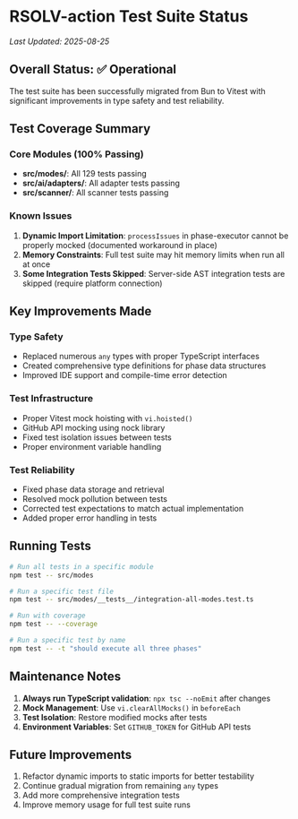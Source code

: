 # RSOLV-action Test Suite Status

*Last Updated: 2025-08-25*

## Overall Status: ✅ Operational

The test suite has been successfully migrated from Bun to Vitest with significant improvements in type safety and test reliability.

## Test Coverage Summary

### Core Modules (100% Passing)
- **src/modes/**: All 129 tests passing
- **src/ai/adapters/**: All adapter tests passing
- **src/scanner/**: All scanner tests passing

### Known Issues
1. **Dynamic Import Limitation**: `processIssues` in phase-executor cannot be properly mocked (documented workaround in place)
2. **Memory Constraints**: Full test suite may hit memory limits when run all at once
3. **Some Integration Tests Skipped**: Server-side AST integration tests are skipped (require platform connection)

## Key Improvements Made

### Type Safety
- Replaced numerous `any` types with proper TypeScript interfaces
- Created comprehensive type definitions for phase data structures
- Improved IDE support and compile-time error detection

### Test Infrastructure
- Proper Vitest mock hoisting with `vi.hoisted()`
- GitHub API mocking using nock library
- Fixed test isolation issues between tests
- Proper environment variable handling

### Test Reliability
- Fixed phase data storage and retrieval
- Resolved mock pollution between tests
- Corrected test expectations to match actual implementation
- Added proper error handling in tests

## Running Tests

```bash
# Run all tests in a specific module
npm test -- src/modes

# Run a specific test file
npm test -- src/modes/__tests__/integration-all-modes.test.ts

# Run with coverage
npm test -- --coverage

# Run a specific test by name
npm test -- -t "should execute all three phases"
```

## Maintenance Notes

1. **Always run TypeScript validation**: `npx tsc --noEmit` after changes
2. **Mock Management**: Use `vi.clearAllMocks()` in `beforeEach`
3. **Test Isolation**: Restore modified mocks after tests
4. **Environment Variables**: Set `GITHUB_TOKEN` for GitHub API tests

## Future Improvements

1. Refactor dynamic imports to static imports for better testability
2. Continue gradual migration from remaining `any` types
3. Add more comprehensive integration tests
4. Improve memory usage for full test suite runs